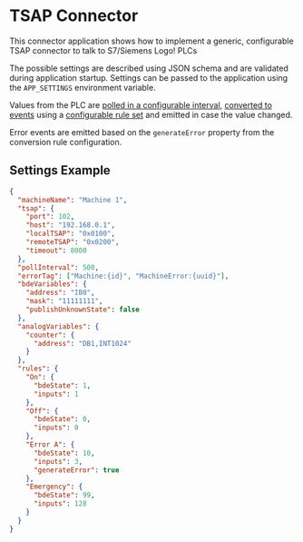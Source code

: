# TSAP Connector

This connector application shows how to implement a generic, configurable TSAP connector to talk to S7/Siemens Logo! PLCs

The possible settings are described using JSON schema and are validated during application startup. Settings can be passed to the application using the `APP_SETTINGS` environment variable.

Values from the PLC are [polled in a configurable interval](./plc-connect.ts#L38), [converted to events](./plc-connect.ts#L66) using a [configurable rule set](./settings.ts#L38) and emitted in case the value changed.

Error events are emitted based on the `generateError` property from the conversion rule configuration.

## Settings Example

```JSON
{
  "machineName": "Machine 1",
  "tsap": {
    "port": 102,
    "host": "192.168.0.1",
    "localTSAP": "0x0100",
    "remoteTSAP": "0x0200",
    "timeout": 8000
  },
  "pollInterval": 500,
  "errorTag": ["Machine:{id}", "MachineError:{uuid}"],
  "bdeVariables": {
    "address": "IB0",
    "mask": "11111111",
    "publishUnknownState": false
  },
  "analogVariables": {
    "counter": {
      "address": "DB1,INT1024"
    }
  },
  "rules": {
    "On": {
      "bdeState": 1,
      "inputs": 1
    },
    "Off": {
      "bdeState": 0,
      "inputs": 0
    },
    "Error A": {
      "bdeState": 10,
      "inputs": 3,
      "generateError": true
    },
    "Emergency": {
      "bdeState": 99,
      "inputs": 128
    }
  }
}
```
